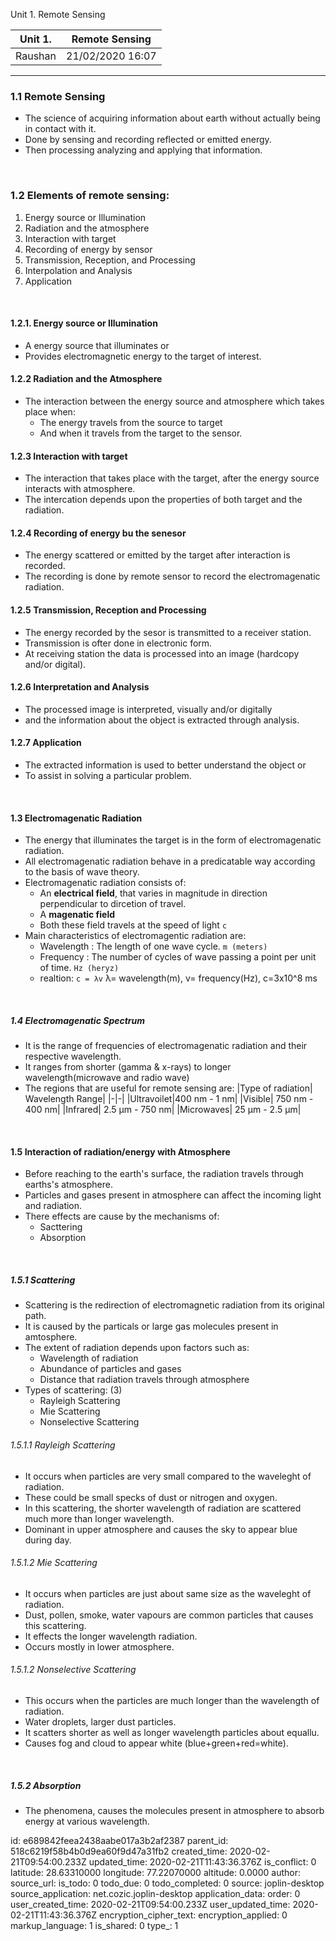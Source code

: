 Unit 1. Remote Sensing

|Unit 1.|Remote Sensing|
|-|-|
| Raushan|21/02/2020 16:07|
* * *

### 1.1 Remote Sensing
+ The science of acquiring information about earth without actually being in contact with it.
+ Done by sensing and recording reflected or emitted energy.
+ Then processing analyzing and applying that information.

<br/>

### 1.2 Elements of remote sensing:
1. Energy source or Illumination
2. Radiation and the atmosphere
3. Interaction with target
4. Recording of energy by sensor
5. Transmission, Reception, and Processing
6. Interpolation and Analysis
7. Application

<br/>

#### 1.2.1. Energy source or Illumination
+ A energy source that illuminates or
+ Provides electromagnetic energy to the target of interest.


#### 1.2.2 Radiation and the Atmosphere
+ The interaction between the energy source and atmosphere which takes place when:
    + The energy travels from the source to target 
    + And when it travels from the target to the sensor.

#### 1.2.3 Interaction with target
+ The interaction that takes place with the target, after the energy source interacts with atmosphere.
+ The intercation depends upon the properties of both target and the radiation.

#### 1.2.4 Recording of energy bu the senesor
+ The energy scattered or emitted by the target after interaction is recorded.
+ The recording is done by remote sensor to record the electromagenatic radiation.

#### 1.2.5 Transmission, Reception and Processing
+ The energy recorded by the sesor is transmitted to a receiver station.
+ Transmission is ofter done in electronic form.
+ At receiving station the data is processed into an image (hardcopy and/or digital).

#### 1.2.6 Interpretation and Analysis
+ The processed image is interpreted, visually and/or digitally
+ and the information about the object is extracted through analysis.

#### 1.2.7 Application
+ The extracted information is used to better understand the object or
+ To assist in solving a particular problem.

<br/>



#### 1.3 Electromagenatic Radiation
+ The energy that illuminates the target is in the form of electromagenatic radiation.
+ All electromagenatic radiation behave in a predicatable way according to the basis of wave theory.
+ Electromagenatic radiation consists of:
    + An **electrical field**,  that varies in magnitude in direction perpendicular to dircetion of travel.
    + A **magenatic field**
    + Both these field travels at the speed of light `c`
+ Main characteristics of electromagentic radiation are:
    + Wavelength : The length of one wave cycle. `m (meters)`
    + Frequency : The number of cycles of wave passing a point per unit of time. `Hz (heryz)`
    + realtion: `c = λv`  λ= wavelength(m), v= frequency(Hz), c=3x10^8 ms
    
<br/>

##### 1.4 Electromagenatic Spectrum
+ It is the range of frequencies of electromagenatic radiation and their respective wavelength.
+ It ranges from shorter (gamma & x-rays) to longer wavelength(microwave and radio wave)
+ The regions that are useful for remote sensing are:
    |Type of radiation| Wavelength Range|
    |-|-|
    |Ultravoilet|400 nm - 1 nm|
    |Visible| 750 nm - 400 nm|
    |Infrared| 2.5 μm - 750 nm|
    |Microwaves| 25 μm - 2.5 μm|


<br/>

#### 1.5 Interaction of radiation/energy with Atmosphere
+ Before reaching to the earth's surface, the radiation travels through earths's atmosphere.
+ Particles and gases present in atmosphere can affect the incoming light and radiation.
+ There effects are cause by the mechanisms of:
    + Sacttering
    + Absorption

<br/>

##### 1.5.1 Scattering
+ Scattering is the redirection of electromagnetic radiation from its original path.
+ It is caused by the particals or large gas molecules present in amtosphere.
+ The extent of radiation depends upon factors such as:
    + Wavelength of radiation
    + Abundance of particles and gases
    + Distance that radiation travels through atmosphere
+ Types of scattering: (3)
    + Rayleigh Scattering
    + Mie Scattering
    + Nonselective Scattering

###### 1.5.1.1 Rayleigh Scattering
+ It occurs when particles are very small compared to the waveleght of radiation.
+ These could be small specks of dust or nitrogen and oxygen.
+ In this scattering, the shorter wavelength of radiation are scattered much more than longer wavelength.
+ Dominant in upper atmosphere  and causes the sky to appear blue during day.

###### 1.5.1.2 Mie Scattering
+ It occurs when particles are just about same size as the waveleght of radiation.
+ Dust, pollen, smoke, water vapours are common particles that causes this scattering.
+ It effects the longer wavelength radiation.
+ Occurs mostly in lower atmosphere.

###### 1.5.1.2 Nonselective Scattering
+ This occurs when the particles are much longer than the wavelength of radiation.
+ Water droplets, larger dust particles.
+ It scatters shorter as well as longer wavelength particles about equallu.
+ Causes fog and cloud to appear white (blue+green+red=white).

<br/>

##### 1.5.2 Absorption
+ The phenomena, causes the molecules present in atmosphere to absorb energy at various wavelength.


id: e689842feea2438aabe017a3b2af2387
parent_id: 518c6219f58b4b0d9ea60f9d47a31fb2
created_time: 2020-02-21T09:54:00.233Z
updated_time: 2020-02-21T11:43:36.376Z
is_conflict: 0
latitude: 28.63310000
longitude: 77.22070000
altitude: 0.0000
author: 
source_url: 
is_todo: 0
todo_due: 0
todo_completed: 0
source: joplin-desktop
source_application: net.cozic.joplin-desktop
application_data: 
order: 0
user_created_time: 2020-02-21T09:54:00.233Z
user_updated_time: 2020-02-21T11:43:36.376Z
encryption_cipher_text: 
encryption_applied: 0
markup_language: 1
is_shared: 0
type_: 1